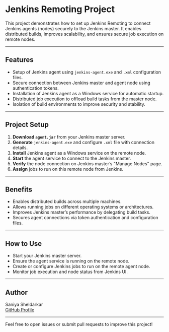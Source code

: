 # Jenkins Remoting Project

This project demonstrates how to set up Jenkins Remoting to connect Jenkins agents (nodes) securely to the Jenkins master. It enables distributed builds, improves scalability, and ensures secure job execution on remote nodes.

---

## Features

- Setup of Jenkins agent using `jenkins-agent.exe` and `.xml` configuration files.
- Secure connection between Jenkins master and agent node using authentication tokens.
- Installation of Jenkins agent as a Windows service for automatic startup.
- Distributed job execution to offload build tasks from the master node.
- Isolation of build environments to improve security and stability.

---

## Project Setup

1. **Download `agent.jar`** from your Jenkins master server.
2. **Generate** `jenkins-agent.exe` and configure `.xml` file with connection details.
3. **Install** Jenkins agent as a Windows service on the remote node.
4. **Start** the agent service to connect to the Jenkins master.
5. **Verify** the node connection on Jenkins master’s "Manage Nodes" page.
6. **Assign** jobs to run on this remote node from Jenkins.

---

## Benefits

- Enables distributed builds across multiple machines.
- Allows running jobs on different operating systems or architectures.
- Improves Jenkins master’s performance by delegating build tasks.
- Secures agent connections via token authentication and configuration files.

---

## How to Use

- Start your Jenkins master server.
- Ensure the agent service is running on the remote node.
- Create or configure Jenkins jobs to run on the remote agent node.
- Monitor job execution and node status from Jenkins UI.

---


## Author

Saniya Sheldarkar  
[GitHub Profile](https://github.com/SaniyaSheldarkar)

---

Feel free to open issues or submit pull requests to improve this project!
